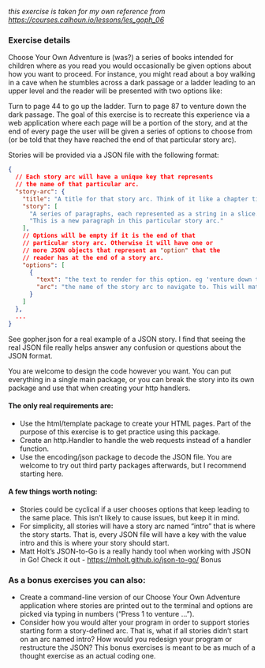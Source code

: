 *this exercise is taken for my own reference from https://courses.calhoun.io/lessons/les_goph_06*

### Exercise details
Choose Your Own Adventure is (was?) a series of books intended for children where as you read you would occasionally be given options about how you want to proceed. For instance, you might read about a boy walking in a cave when he stumbles across a dark passage or a ladder leading to an upper level and the reader will be presented with two options like:

Turn to page 44 to go up the ladder.
Turn to page 87 to venture down the dark passage.
The goal of this exercise is to recreate this experience via a web application where each page will be a portion of the story, and at the end of every page the user will be given a series of options to choose from (or be told that they have reached the end of that particular story arc).

Stories will be provided via a JSON file with the following format:
```json
{
  // Each story arc will have a unique key that represents
  // the name of that particular arc.
  "story-arc": {
    "title": "A title for that story arc. Think of it like a chapter title.",
    "story": [
      "A series of paragraphs, each represented as a string in a slice.",
      "This is a new paragraph in this particular story arc."
    ],
    // Options will be empty if it is the end of that
    // particular story arc. Otherwise it will have one or
    // more JSON objects that represent an "option" that the
    // reader has at the end of a story arc.
    "options": [
      {
        "text": "the text to render for this option. eg 'venture down the dark passage'",
        "arc": "the name of the story arc to navigate to. This will match the story-arc key at the very root of the JSON document"
      }
    ]
  },
  ...
}
```
See gopher.json for a real example of a JSON story. I find that seeing the real JSON file really helps answer any confusion or questions about the JSON format.

You are welcome to design the code however you want. You can put everything in a single main package, or you can break the story into its own package and use that when creating your http handlers.

#### The only real requirements are:

 - Use the html/template package to create your HTML pages. Part of the purpose of this exercise is to get practice using this package.
 - Create an http.Handler to handle the web requests instead of a handler function.
 - Use the encoding/json package to decode the JSON file. You are welcome to try out third party packages afterwards, but I recommend starting here.
#### A few things worth noting:

 - Stories could be cyclical if a user chooses options that keep leading to the same place. This isn’t likely to cause issues, but keep it in mind.
 - For simplicity, all stories will have a story arc named “intro” that is where the story starts. That is, every JSON file will have a key with the value intro and this is where your story should start.
 - Matt Holt’s JSON-to-Go is a really handy tool when working with JSON in Go! Check it out - https://mholt.github.io/json-to-go/
Bonus
### As a bonus exercises you can also:

 - Create a command-line version of our Choose Your Own Adventure application where stories are printed out to the terminal and options are picked via typing in numbers (“Press 1 to venture …”).
 - Consider how you would alter your program in order to support stories starting form a story-defined arc. That is, what if all stories didn’t start on an arc named intro? How would you redesign your program or restructure the JSON? This bonus exercises is meant to be as much of a thought exercise as an actual coding one.